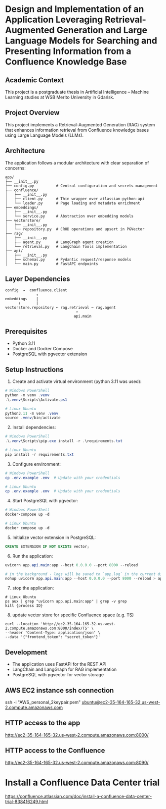# Design and Implementation of an Application Leveraging Retrieval-Augmented Generation and Large Language Models for Searching and Presenting Information from a Confluence Knowledge Base

## Academic Context
This project is a postgraduate thesis in Artificial Intelligence – Machine Learning studies at WSB Merito University in Gdańsk.


## Project Overview
This project implements a Retrieval-Augmented Generation (RAG) system that enhances information retrieval from Confluence knowledge bases using Large Language Models (LLMs).

## Architecture

The application follows a modular architecture with clear separation of concerns:

```
app/
├── __init__.py
├── config.py          # Central configuration and secrets management
├── confluence/
│   ├── __init__.py
│   ├── client.py      # Thin wrapper over atlassian-python-api
│   └── loader.py      # Page loading and metadata enrichment
├── embeddings/
│   ├── __init__.py
│   └── service.py     # Abstraction over embedding models
├── vectorstore/
│   ├── __init__.py
│   └── repository.py  # CRUD operations and upsert in PGVector
├── rag/
│   ├── __init__.py
│   ├── agent.py       # LangGraph agent creation
│   └── retrieval.py   # LangChain Tools implementation
├── api/
│   ├── __init__.py
│   ├── schemas.py     # Pydantic request/response models
│   └── main.py        # FastAPI endpoints
```

## Layer Dependencies

```
config  →  confluence.client
              ↑
embeddings    |
      ↑       |
vectorstore.repository ← rag.retrieval ← rag.agent
                                ↑
                               api.main
```

## Prerequisites

- Python 3.11
- Docker and Docker Compose
- PostgreSQL with pgvector extension

## Setup Instructions

1. Create and activate virtual environment (python 3.11 was used):
```powershell
# Windows PowerShell
python -m venv .venv
.\.venv\Scripts\Activate.ps1

# Linux Ubuntu
python3.11 -m venv .venv
source .venv/bin/activate
```

2. Install dependencies:
```powershell
# Windows PowerShell
.\.venv\Scripts\pip.exe install -r .\requirements.txt

# Linux Ubuntu
pip install -r requirements.txt
```

3. Configure environment:
```powershell
# Windows PowerShell
cp .env.example .env  # Update with your credentials

# Linux Ubuntu
cp .env.example .env  # Update with your credentials
```

4. Start PostgreSQL with pgvector:
```powershell
# Windows PowerShell
docker-compose up -d

# Linux Ubuntu
docker compose up -d
```

5. Initialize vector extension in PostgreSQL:
```sql
CREATE EXTENSION IF NOT EXISTS vector;
```

6. Run the application:
```powershell
uvicorn app.api.main:app --host 0.0.0.0 --port 8000 --reload

# in the background - logs will be saved to `app.log` in the current directory.
nohup uvicorn app.api.main:app --host 0.0.0.0 --port 8000 --reload > app.log 2>&1 &
```




7. stop the application:
```
# Linux Ubuntu
ps aux | grep "uvicorn app.api.main:app" | grep -v grep
kill {process ID}
```


8. update vector store for specific Confluence space (e.g. TS)
```
curl --location 'http://ec2-35-164-165-32.us-west-2.compute.amazonaws.com:8000/index/TS' \
--header 'Content-Type: application/json' \
--data '{"frontend_token": "secret_token"}'
```


## Development

- The application uses FastAPI for the REST API
- LangChain and LangGraph for RAG implementation
- PostgreSQL with pgvector for vector storage


## AWS EC2 instance ssh connection
ssh -i "AWS_personal_2keypair.pem" ubuntu@ec2-35-164-165-32.us-west-2.compute.amazonaws.com


## HTTP access to the app
http://ec2-35-164-165-32.us-west-2.compute.amazonaws.com:8000/


## HTTP access to the Confluence
http://ec2-35-164-165-32.us-west-2.compute.amazonaws.com:8090/

# Install a Confluence Data Center trial
https://confluence.atlassian.com/doc/install-a-confluence-data-center-trial-838416249.html


